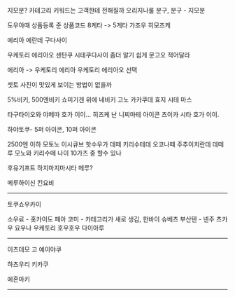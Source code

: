 지모분? 카테고리 키워드는 고객한테 전해질까
오리지나룰 분구, 
분구 - 지모분

도우야때
상품등록 준
상품코드 8케타 -> 5게타
가조우 히모즈케

에리아 에란데 구다사이

우케토리 에리아오 센탄쿠 시테쿠다사이
좀더 알기 쉽게 문고오 적어달라

에리아 -> 우케토리 에리아
우케토리 에리아오 선택

셋토 사진이 맛있게 보이는 방법이 없을까

5%비키, 500엔비키
쇼미기겐 위에 네비키 고노 카카쿠데 효지 시테 마스

타구타이오와 야메따 호가 이이...
히즈케 난 니찌마테 
아이콘 츠이카 시타 호가 이이.

하야토쿠- 5퍼 아이콘, 10퍼 아이콘

2500엔 이하 
모토노 이시큐브
핫수우가 데떼 키리수테데 오코나떼
주추이치란데 데떼루 모노와 키리수떼 나이
10가츠 중 할수 있나

후유기프트 하지마지마시타 메루?

메루하이신 킨요비

---

토쿠쇼우카이

소우료 - 홋카이도 페아 코미 - 카테고리가 새로 생김, 한바이 슈베츠 
부산텐 - 넨주 츠카우 요우나 
우케토리 호우호우 다이아루

---

이츠데모 고 예이야쿠 

하츠우리 키카쿠

에혼마키

----














